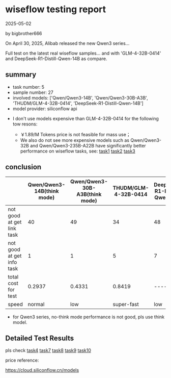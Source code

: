 # wiseflow testing report

2025-05-02

by bigbrother666


On April 30, 2025, Alibab released the new Qwen3 series...

Full test on the latest real wiseflow samples... and with 'GLM-4-32B-0414' and DeepSeek-R1-Distill-Qwen-14B as compare.


## summary

- task number: 5
- sample number: 27
- involved models: ['Qwen/Qwen3-14B', 'Qwen/Qwen3-30B-A3B', 'THUDM/GLM-4-32B-0414', 'DeepSeek-R1-Distill-Qwen-14B']
- model provider: siliconflow api

* I don't use models expensive than GLM-4-32B-0414 for the following tow resons:

    - ￥1.89/M Tokens price is not feasible for mass use；
    - We also do not see more expensive models such as Qwen/Qwen3-32B and Qwen/Qwen3-235B-A22B have significantly better performance on wiseflow tasks, see: 
    [task1](./task1)
    [task2](./task2)
    [task3](./task3)

## conclusion

|   | Qwen/Qwen3-14B(think mode) | Qwen/Qwen3-30B-A3B(think mode) | THUDM/GLM-4-32B-0414 | DeepSeek-R1-Distill-Qwen-14B |
|--------|--------------|--------------------|-----------------|------------------|
| not good at get link task |40 | 49| 34 | 48 |
| not good at get info task |1 | 1| 5| 7 |
| total cost for test | 0.2937| 0.4331| 0.8419| ---- |
| speed | normal | low | super-fast | low |

* for Qwen3 series, no-think mode performance is not good, pls use think model.

## Detailed Test Results

pls check
[task4](./task4)
[task7](./task7)
[task8](./task8)
[task9](./task9)
[task10](./task10)

price reference:

https://cloud.siliconflow.cn/models
